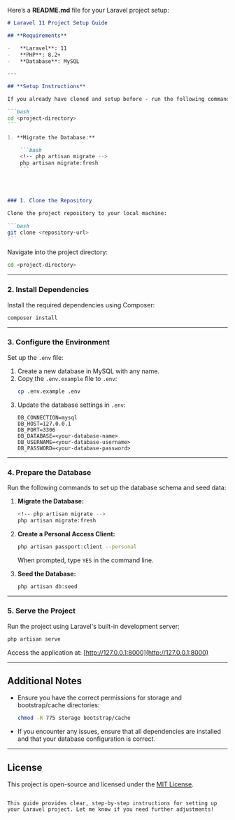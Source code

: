 Here’s a **README.md** file for your Laravel project setup:

````markdown
# Laravel 11 Project Setup Guide

## **Requirements**

-   **Laravel**: 11
-   **PHP**: 8.2+
-   **Database**: MySQL

---

## **Setup Instructions**

If you already have cloned and setup before - run the following commands:

```bash
cd <project-directory>
```

1. **Migrate the Database:**

    ```bash
    <!-- php artisan migrate -->
    php artisan migrate:fresh
    ```




### 1. Clone the Repository

Clone the project repository to your local machine:

```bash
git clone <repository-url>
```
````

Navigate into the project directory:

```bash
cd <project-directory>
```

---

### 2. Install Dependencies

Install the required dependencies using Composer:

```bash
composer install
```

---

### 3. Configure the Environment

Set up the `.env` file:

1. Create a new database in MySQL with any name.
2. Copy the `.env.example` file to `.env`:
    ```bash
    cp .env.example .env
    ```
3. Update the database settings in `.env`:
    ```env
    DB_CONNECTION=mysql
    DB_HOST=127.0.0.1
    DB_PORT=3306
    DB_DATABASE=<your-database-name>
    DB_USERNAME=<your-database-username>
    DB_PASSWORD=<your-database-password>
    ```

---

### 4. Prepare the Database

Run the following commands to set up the database schema and seed data:

1. **Migrate the Database:**

    ```bash
    <!-- php artisan migrate -->
    php artisan migrate:fresh
    ```


2. **Create a Personal Access Client:**

    ```bash
    php artisan passport:client --personal
    ```

    When prompted, type `YES` in the command line.

3. **Seed the Database:**
    ```bash
    php artisan db:seed
    ```

---

### 5. Serve the Project

Run the project using Laravel's built-in development server:

```bash
php artisan serve
```

Access the application at:
[http://127.0.0.1:8000](http://127.0.0.1:8000)

---

## **Additional Notes**

-   Ensure you have the correct permissions for storage and bootstrap/cache directories:
    ```bash
    chmod -R 775 storage bootstrap/cache
    ```
-   If you encounter any issues, ensure that all dependencies are installed and that your database configuration is correct.

---

## **License**

This project is open-source and licensed under the [MIT License](https://opensource.org/licenses/MIT).

```

This guide provides clear, step-by-step instructions for setting up your Laravel project. Let me know if you need further adjustments!
```
